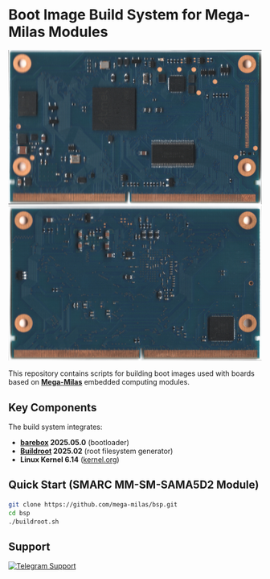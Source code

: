 # Boot Image Build System for Mega-Milas Modules

![Mega-Milas SMARC Module Top](MM-SM-SAMA5D2-TOP.jpg)
![Mega-Milas SMARC Module Bottom](MM-SM-SAMA5D2-BOT.jpg)

This repository contains scripts for building boot images used with boards based on **[Mega-Milas](http://milas.spb.ru/)** embedded computing modules.

## Key Components
The build system integrates:
- **[barebox](https://barebox.org/) 2025.05.0** (bootloader)
- **[Buildroot](https://buildroot.org/) 2025.02** (root filesystem generator)
- **Linux Kernel 6.14** ([kernel.org](https://kernel.org/))

## Quick Start (SMARC MM-SM-SAMA5D2 Module)
```bash
git clone https://github.com/mega-milas/bsp.git
cd bsp
./buildroot.sh
```

## Support
[![Telegram Support](https://img.shields.io/badge/Telegram-Support_Forum-2CA5E0?style=for-the-badge&logo=telegram&logoColor=white)](https://t.me/milas_public)
